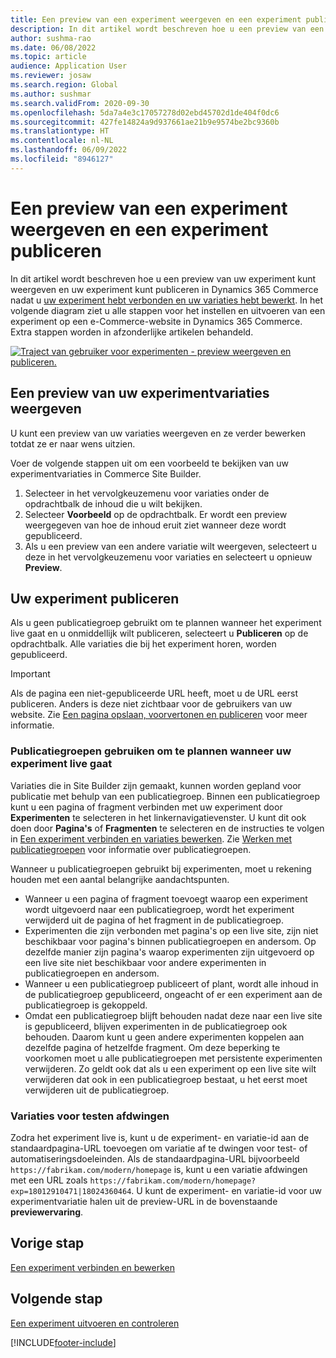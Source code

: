 ```yaml
---
title: Een preview van een experiment weergeven en een experiment publiceren
description: In dit artikel wordt beschreven hoe u een preview van een experiment weergeeft en een experiment publiceert in Dynamics 365 Commerce.
author: sushma-rao
ms.date: 06/08/2022
ms.topic: article
audience: Application User
ms.reviewer: josaw
ms.search.region: Global
ms.author: sushmar
ms.search.validFrom: 2020-09-30
ms.openlocfilehash: 5da7a4e3c17057278d02ebd45702d1de404f0dc6
ms.sourcegitcommit: 427fe14824a9d937661ae21b9e9574be2bc9360b
ms.translationtype: HT
ms.contentlocale: nl-NL
ms.lasthandoff: 06/09/2022
ms.locfileid: "8946127"
---
```

# <a name="preview-and-publish-an-experiment"></a>Een preview van een experiment weergeven en een experiment publiceren

In dit artikel wordt beschreven hoe u een preview van uw experiment kunt weergeven en uw experiment kunt publiceren in Dynamics 365 Commerce nadat u [uw experiment hebt verbonden en uw variaties hebt bewerkt](experimentation-connect-edit.md). In het volgende diagram ziet u alle stappen voor het instellen en uitvoeren van een experiment op een e-Commerce-website in Dynamics 365 Commerce. Extra stappen worden in afzonderlijke artikelen behandeld.

[ ![Traject van gebruiker voor experimenten - preview weergeven en publiceren.](./media/experimentation_preview_publish.svg) ](./media/experimentation_preview_publish.svg#lightbox)

## <a name="preview-your-experiment-variations"></a>Een preview van uw experimentvariaties weergeven
U kunt een preview van uw variaties weergeven en ze verder bewerken totdat ze er naar wens uitzien.

Voer de volgende stappen uit om een voorbeeld te bekijken van uw experimentvariaties in Commerce Site Builder.

1. Selecteer in het vervolgkeuzemenu voor variaties onder de opdrachtbalk de inhoud die u wilt bekijken. 
1. Selecteer **Voorbeeld** op de opdrachtbalk. Er wordt een preview weergegeven van hoe de inhoud eruit ziet wanneer deze wordt gepubliceerd.
1. Als u een preview van een andere variatie wilt weergeven, selecteert u deze in het vervolgkeuzemenu voor variaties en selecteert u opnieuw **Preview**.

## <a name="publish-your-experiment"></a>Uw experiment publiceren
Als u geen publicatiegroep gebruikt om te plannen wanneer het experiment live gaat en u onmiddellijk wilt publiceren, selecteert u **Publiceren** op de opdrachtbalk. Alle variaties die bij het experiment horen, worden gepubliceerd.
    
> [!IMPORTANT]
> Als de pagina een niet-gepubliceerde URL heeft, moet u de URL eerst publiceren. Anders is deze niet zichtbaar voor de gebruikers van uw website. Zie [Een pagina opslaan, voorvertonen en publiceren](save-preview-publish-page.md) voor meer informatie.
    
### <a name="use-publish-groups-to-schedule-when-your-experiment-goes-live"></a>Publicatiegroepen gebruiken om te plannen wanneer uw experiment live gaat
Variaties die in Site Builder zijn gemaakt, kunnen worden gepland voor publicatie met behulp van een publicatiegroep. Binnen een publicatiegroep kunt u een pagina of fragment verbinden met uw experiment door **Experimenten** te selecteren in het linkernavigatievenster. U kunt dit ook doen door **Pagina's** of **Fragmenten** te selecteren en de instructies te volgen in [Een experiment verbinden en variaties bewerken](experimentation-connect-edit.md). Zie [Werken met publicatiegroepen](publish-groups.md) voor informatie over publicatiegroepen.

Wanneer u publicatiegroepen gebruikt bij experimenten, moet u rekening houden met een aantal belangrijke aandachtspunten.
- Wanneer u een pagina of fragment toevoegt waarop een experiment wordt uitgevoerd naar een publicatiegroep, wordt het experiment verwijderd uit de pagina of het fragment in de publicatiegroep.
- Experimenten die zijn verbonden met pagina's op een live site, zijn niet beschikbaar voor pagina's binnen publicatiegroepen en andersom. Op dezelfde manier zijn pagina's waarop experimenten zijn uitgevoerd op een live site niet beschikbaar voor andere experimenten in publicatiegroepen en andersom.
- Wanneer u een publicatiegroep publiceert of plant, wordt alle inhoud in de publicatiegroep gepubliceerd, ongeacht of er een experiment aan de publicatiegroep is gekoppeld.
- Omdat een publicatiegroep blijft behouden nadat deze naar een live site is gepubliceerd, blijven experimenten in de publicatiegroep ook behouden. Daarom kunt u geen andere experimenten koppelen aan dezelfde pagina of hetzelfde fragment. Om deze beperking te voorkomen moet u alle publicatiegroepen met persistente experimenten verwijderen. Zo geldt ook dat als u een experiment op een live site wilt verwijderen dat ook in een publicatiegroep bestaat, u het eerst moet verwijderen uit de publicatiegroep.

### <a name="force-variations-for-testing"></a>Variaties voor testen afdwingen

Zodra het experiment live is, kunt u de experiment- en variatie-id aan de standaardpagina-URL toevoegen om variatie af te dwingen voor test- of automatiseringsdoeleinden. Als de standaardpagina-URL bijvoorbeeld `https://fabrikam.com/modern/homepage` is, kunt u een variatie afdwingen met een URL zoals `https://fabrikam.com/modern/homepage?exp=18012910471|18024360464`. U kunt de experiment- en variatie-id voor uw experimentvariatie halen uit de preview-URL in de bovenstaande **previewervaring**.

## <a name="previous-step"></a>Vorige stap
[Een experiment verbinden en bewerken](experimentation-connect-edit.md)

## <a name="next-step"></a>Volgende stap
[Een experiment uitvoeren en controleren](experimentation-run-monitor.md)


[!INCLUDE[footer-include](../includes/footer-banner.md)]

